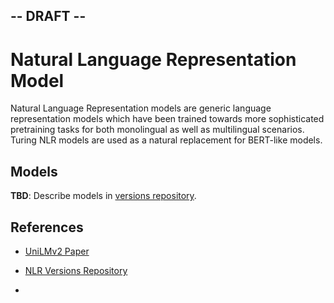 ## 									-- DRAFT --



# Natural Language Representation Model


Natural Language Representation models are generic language representation models which have been trained towards more sophisticated pretraining tasks for both monolingual as well as multilingual scenarios. Turing NLR models are used as a natural replacement for BERT-like models.

## Models

**TBD**: Describe models in [versions repository][2].



## References

* [UniLMv2 Paper][1]

* [NLR Versions Repository][2]

* 

[1]: https://arxiv.org/abs/2002.12804 "UniLMv2: Pseudo-Masked Language Models for Unified Language Model Pre-Training"
[2]: https://aka.ms/nlrversions

